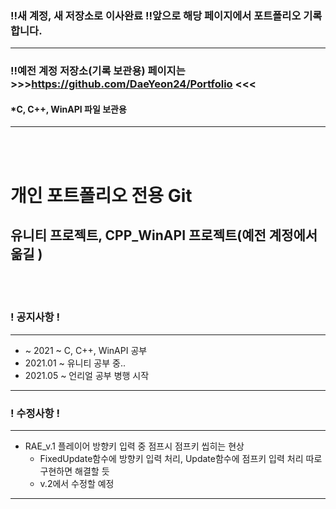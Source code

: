 ### !!새 계정, 새 저장소로 이사완료 !!앞으로 해당 페이지에서 포트폴리오 기록합니다.
---
### !!예전 계정 저장소(기록 보관용) 페이지는 >>>https://github.com/DaeYeon24/Portfolio <<<
#### *C, C++, WinAPI 파일 보관용
---
<br><br>

# 개인 포트폴리오 전용 Git
## 유니티 프로젝트, CPP_WinAPI 프로젝트(예전 계정에서 옮길 )
<br><br>

### ! 공지사항 !
---
+  ~ 2021 ~ C, C++, WinAPI 공부
+ 2021.01 ~ 유니티 공부 중..
+ 2021.05 ~ 언리얼 공부 병행 시작
---
### ! 수정사항 !
---
+ RAE_v.1 플레이어 방향키 입력 중 점프시 점프키 씹히는 현상
  + FixedUpdate함수에 방향키 입력 처리, Update함수에 점프키 입력 처리 따로 구현하면 해결할 듯
  + v.2에서 수정할 예정
---
